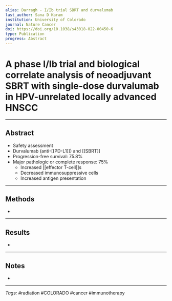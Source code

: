 ```yaml
---
alias: Darragh - I/Ib trial SBRT and durvalumab
last_author: Sana D Karam
institution: University of Colorado
journal: Nature Cancer
doi: https://doi.org/10.1038/s43018-022-00450-6
type: Publication
progress: Abstract
---
```


# A phase I/Ib trial and biological correlate analysis of neoadjuvant SBRT with single-dose durvalumab in HPV-unrelated locally advanced HNSCC
---
## Abstract
- Safety assessment
- Durvalumab (anti-[[PD-L1]]) and [[SBRT]]
- Progression-free survival: 75.8%
- Major pathologic or complete response: 75%
	- Increased [[effector T-cell]]s
	- Decreased immunosuppressive cells
	- Increased antigen presentation

---
## Methods
- 

---
## Results
- 

---
## Notes
- 

---
_Tags:_ #radiation #COLORADO #cancer #immunotherapy 

